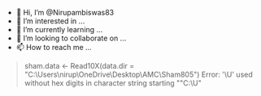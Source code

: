 - 👋 Hi, I’m @Nirupambiswas83
- 👀 I’m interested in ...
- 🌱 I’m currently learning ...
- 💞️ I’m looking to collaborate on ...
- 📫 How to reach me ...

<!---
Nirupambiswas83/Nirupambiswas83 is a ✨ special ✨ repository because its `README.md` (this file) appears on your GitHub profile.
You can click the Preview link to take a look at your changes.
--->
> sham.data <- Read10X(data.dir = "C:\Users\nirup\OneDrive\Desktop\AMC\Sham805")
Error: '\U' used without hex digits in character string starting ""C:\U"
> 
